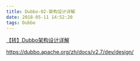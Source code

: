 ```yaml
---
title: Dubbo-02-架构设计详解
date: 2018-05-11 14:52:20
tags: Dubbo
---
```


[【转】Dubbo架构设计详解](http://shiyanjun.cn/archives/325.html)

https://dubbo.apache.org/zh/docs/v2.7/dev/design/